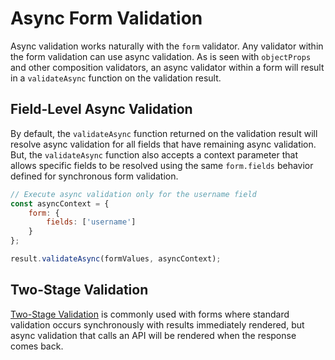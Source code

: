 # Async Form Validation

Async validation works naturally with the `form` validator. Any validator within the form validation can use async validation. As is seen with `objectProps` and other composition validators, an async validator within a form will result in a `validateAsync` function on the validation result.

## Field-Level Async Validation

By default, the `validateAsync` function returned on the validation result will resolve async validation for all fields that have remaining async validation. But, the `validateAsync` function also accepts a context parameter that allows specific fields to be resolved using the same `form.fields` behavior defined for synchronous form validation.

```jsx
// Execute async validation only for the username field
const asyncContext = {
    form: {
        fields: ['username']
    }
};

result.validateAsync(formValues, asyncContext);
```

## Two-Stage Validation

[Two-Stage Validation](../async/twostagevalidation.md) is commonly used with forms where standard validation occurs synchronously with results immediately rendered, but async validation that calls an API will be rendered when the response comes back.

